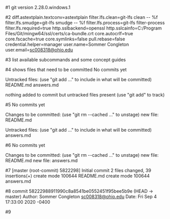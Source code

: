 #1 git version 2.28.0.windows.1

#2 diff.astextplain.textconv=astextplain
filter.lfs.clean=git-lfs clean -- %f
filter.lfs.smudge=git-lfs smudge -- %f
filter.lfs.process=git-lfs filter-process
filter.lfs.required=true
http.sslbackend=openssl
http.sslcainfo=C:/Program Files/Git/mingw64/ssl/certs/ca-bundle.crt
core.autocrlf=true
core.fscache=true
core.symlinks=false
pull.rebase=false
credential.helper=manager
user.name=Sommer Congleton
user.email=sc008318@ohio.edu

#3 list available subcommands and some concept guides

#4 shows files that need to be committed
No commits yet

Untracked files:
  (use "git add <file>..." to include in what will be committed)
        README.md
        answers.md

nothing added to commit but untracked files present (use "git add" to track)

#5 No commits yet

Changes to be committed:
  (use "git rm --cached <file>..." to unstage)
        new file:   README.md

Untracked files:
  (use "git add <file>..." to include in what will be committed)
        answers.md

#6 No commits yet

Changes to be committed:
  (use "git rm --cached <file>..." to unstage)
        new file:   README.md
        new file:   answers.md

#7 [master (root-commit) 5822298] Initial commit
 2 files changed, 39 insertions(+)
 create mode 100644 README.md
 create mode 100644 answers.md

#8 commit 58222988911990c8a8541be0552451f95bee5b9e (HEAD -> master)
Author: Sommer Congleton <sc008318@ohio.edu>
Date:   Fri Sep 4 17:33:00 2020 -0400

#9